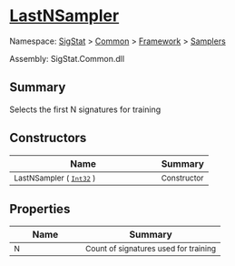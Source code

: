 # [LastNSampler](./LastNSampler.md)

Namespace: [SigStat]() > [Common](./../../README.md) > [Framework]() > [Samplers](./README.md)

Assembly: SigStat.Common.dll

## Summary
Selects the first N signatures for training

## Constructors

| Name | Summary | 
| --- | --- | 
| <sub>LastNSampler ( [`Int32`](https://docs.microsoft.com/en-us/dotnet/api/System.Int32) )</sub><img width=100>| <sub>Constructor</sub>| <br>


## Properties

| Name | Summary | 
| --- | --- | 
| <sub>N</sub><img width=100>| <sub>Count of signatures used for training</sub>| <br>



